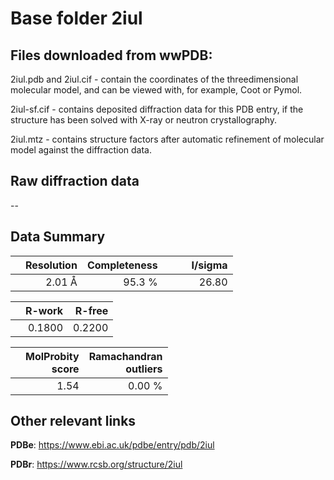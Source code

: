 # Base folder 2iul

## Files downloaded from wwPDB:

2iul.pdb and 2iul.cif - contain the coordinates of the threedimensional molecular model, and can be viewed with, for example, Coot or Pymol.

2iul-sf.cif - contains deposited diffraction data for this PDB entry, if the structure has been solved with X-ray or neutron crystallography.

2iul.mtz - contains structure factors after automatic refinement of molecular model against the diffraction data.

## Raw diffraction data

--<br> 

## Data Summary
|   | Resolution | Completeness| I/sigma |
|---|-------------:|----------------:|--------------:|
|   |2.01 Å|95.3  %|<img width=50/>26.80|

|   | **R-work**| **R-free**   
|---|-------------:|----------------:|           
||0.1800|0.2200|

|   |**MolProbity<br>score**| **Ramachandran<br>outliers** 
|---|-------------:|----------------:|
||1.54|0.00 %|

## Other relevant links 
**PDBe**:  https://www.ebi.ac.uk/pdbe/entry/pdb/2iul
 
**PDBr**: https://www.rcsb.org/structure/2iul 


